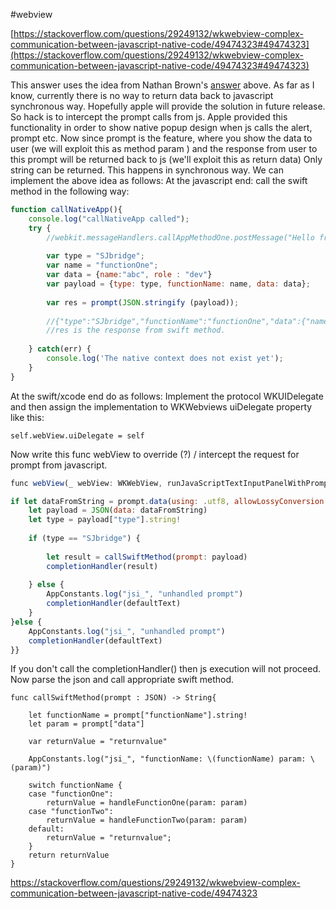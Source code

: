 #webview

[https://stackoverflow.com/questions/29249132/wkwebview-complex-communication-between-javascript-native-code/49474323#49474323](https://stackoverflow.com/questions/29249132/wkwebview-complex-communication-between-javascript-native-code/49474323#49474323)

This answer uses the idea from Nathan Brown's [answer](https://stackoverflow.com/a/39728672/5700434) above.
As far as I know, currently there is no way to return data back to javascript synchronous way. Hopefully apple will provide the solution in future release.
So hack is to intercept the prompt calls from js. Apple provided this functionality in order to show native popup design when js calls the alert, prompt etc. Now since prompt is the feature, where you show the data to user (we will exploit this as method param ) and the response from user to this prompt will be returned back to js (we'll exploit this as return data)
Only string can be returned. This happens in synchronous way.
We can implement the above idea as follows:
At the javascript end: call the swift method in the following way:

```javascript
function callNativeApp(){
	console.log("callNativeApp called");
	try {
		//webkit.messageHandlers.callAppMethodOne.postMessage("Hello from JavaScript");
		
		var type = "SJbridge";
		var name = "functionOne";
		var data = {name:"abc", role : "dev"}
		var payload = {type: type, functionName: name, data: data};
		
		var res = prompt(JSON.stringify (payload));
		
		//{"type":"SJbridge","functionName":"functionOne","data":{"name":"abc","role":"dev"}}
		//res is the response from swift method.
	
	} catch(err) {
		console.log('The native context does not exist yet');
	}
}
```

At the swift/xcode end do as follows:
Implement the protocol WKUIDelegate and then assign the implementation to WKWebviews uiDelegate property like this:
```objc
self.webView.uiDelegate = self
```
Now write this func webView to override (?) / intercept the request for prompt from javascript.

```javascript
func webView(_ webView: WKWebView, runJavaScriptTextInputPanelWithPrompt prompt: String, defaultText: String?, initiatedByFrame frame: WKFrameInfo, completionHandler: @escaping (String?) -> Void) {

if let dataFromString = prompt.data(using: .utf8, allowLossyConversion: false) {
	let payload = JSON(data: dataFromString)
	let type = payload["type"].string!
	
	if (type == "SJbridge") {
	
		let result = callSwiftMethod(prompt: payload)
		completionHandler(result)
	
	} else {
		AppConstants.log("jsi_", "unhandled prompt")
		completionHandler(defaultText)
	}
}else {
	AppConstants.log("jsi_", "unhandled prompt")
	completionHandler(defaultText)
}}
```

If you don't call the completionHandler() then js execution will not proceed. Now parse the json and call appropriate swift method.

```objc
func callSwiftMethod(prompt : JSON) -> String{

    let functionName = prompt["functionName"].string!
    let param = prompt["data"]

    var returnValue = "returnvalue"

    AppConstants.log("jsi_", "functionName: \(functionName) param: \(param)")

    switch functionName {
    case "functionOne":
        returnValue = handleFunctionOne(param: param)
    case "functionTwo":
        returnValue = handleFunctionTwo(param: param)
    default:
        returnValue = "returnvalue";
    }
    return returnValue
}
```

https://stackoverflow.com/questions/29249132/wkwebview-complex-communication-between-javascript-native-code/49474323